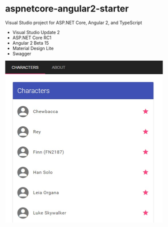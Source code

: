 # aspnetcore-angular2-starter

Visual Studio project for ASP.NET Core, Angular 2, and TypeScript

* Visual Studio Update 2
* ASP.NET Core RC1
* Angular 2 Beta 15
* Material Design Lite
* Swagger

![Screenshot](https://raw.githubusercontent.com/sgbj/aspnetcore-angular2-starter/master/screenshot.jpg)
